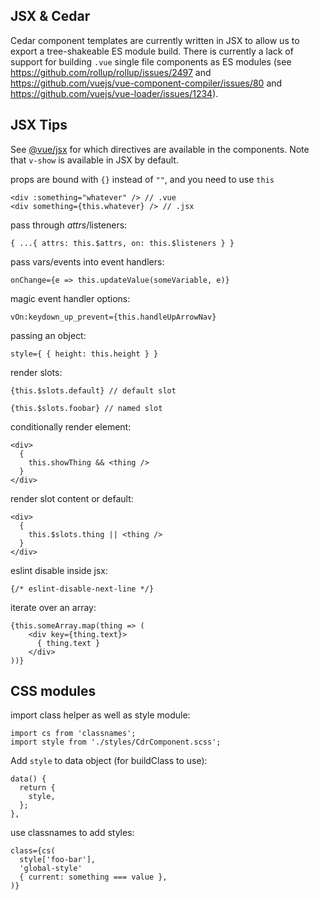 JSX & Cedar
------------

Cedar component templates are currently written in JSX to allow us to export a tree-shakeable ES module build. There is currently a lack of support for building `.vue` single file components as ES modules (see https://github.com/rollup/rollup/issues/2497 and https://github.com/vuejs/vue-component-compiler/issues/80 and https://github.com/vuejs/vue-loader/issues/1234). 

## JSX Tips

See [@vue/jsx](https://github.com/vuejs/jsx) for which directives are available in the components. Note that `v-show` is available in JSX by default.

props are bound with `{}` instead of `""`, and you need to use `this`
```
<div :something="whatever" /> // .vue
<div something={this.whatever} /> // .jsx
```

pass through $attrs/$listeners:
```
{ ...{ attrs: this.$attrs, on: this.$listeners } }
```

pass vars/events into event handlers:
```
onChange={e => this.updateValue(someVariable, e)}
```

magic event handler options:
```
vOn:keydown_up_prevent={this.handleUpArrowNav}
```

passing an object:
```
style={ { height: this.height } }
```

render slots:
```
{this.$slots.default} // default slot

{this.$slots.foobar} // named slot
```

conditionally render element:
```
<div>
  {
    this.showThing && <thing />
  }
</div>
```

render slot content or default:
```
<div>
  {
    this.$slots.thing || <thing />
  }
</div>
```

eslint disable inside jsx:
```
{/* eslint-disable-next-line */}
```

iterate over an array:
```
{this.someArray.map(thing => (
    <div key={thing.text}>
      { thing.text }
    </div>
))}
```

## CSS modules

import class helper as well as style module:
```
import cs from 'classnames';
import style from './styles/CdrComponent.scss';
```

Add `style` to data object (for buildClass to use):
```
data() {
  return {
    style,
  };
},
```

use classnames to add styles:
```
class={cs(
  style['foo-bar'],
  'global-style'
  { current: something === value },
)}
```
